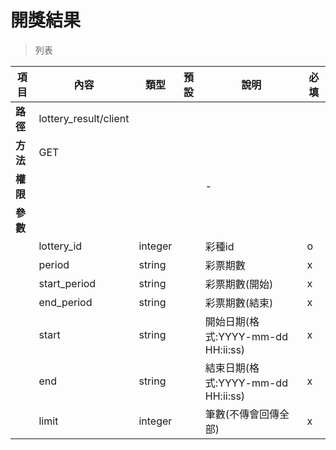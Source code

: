 # 開獎結果

> 列表

| 項目         | 內容                         | 類型         | 預設         | 說明                  | 必填  |
|-------------|-----------------------------|--------------|--------------|---------------------|-------|
| <b>路徑</b>  |lottery_result/client       |              |              |                     |      |
| <b>方法</b>  | GET                        |              |              |                     |      |
| <b>權限</b>  |        |              |              |          -          |      |
| <b>參數</b>  |                             |              |              |                     |      |
|             | lottery_id    | integer      |     |      彩種id        |   o  |
|             | period          | string      |              |      彩票期數       |   x  |
|             | start_period          | string      |              |      彩票期數(開始)       |   x  |
|             | end_period          | string      |              |      彩票期數(結束)       |   x  |
|             | start    | string      |              |      開始日期(格式:YYYY-mm-dd HH:ii:ss)        |   x  |
|             | end    | string      |              |      結束日期(格式:YYYY-mm-dd HH:ii:ss)        |   x  |
|             | limit           | integer      |            |      筆數(不傳會回傳全部)        |   x  |
